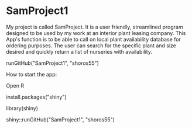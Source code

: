 # SamProject1
My project is called SamProject.  It is a user friendly, streamlined program designed to be used by my work at an interior plant leasing company.  This App's function is to be able to call on local plant availability database for ordering purposes.  The user can search for the specific plant and size desired and quickly return a list of nurseries with availability.

runGitHub("SamProject1", "shoros55")

How to start the app:

Open R

install.packages("shiny")

library(shiny)

shiny::runGitHub("SamProject1", "shoros55")
